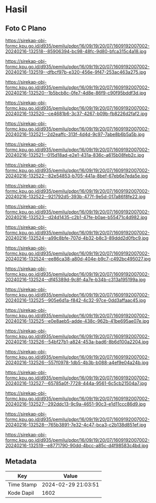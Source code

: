 # Hasil

## Foto C Plano

https://sirekap-obj-formc.kpu.go.id/d935/pemilu/pdpr/16/09/19/20/07/1609192007002-20240216-132518--85906394-bc98-48fc-9d80-bfca315c4a18.jpg

https://sirekap-obj-formc.kpu.go.id/d935/pemilu/pdpr/16/09/19/20/07/1609192007002-20240216-132519--dfbcf97b-e320-456e-9f47-253ac463a275.jpg

https://sirekap-obj-formc.kpu.go.id/d935/pemilu/pdpr/16/09/19/20/07/1609192007002-20240216-132520--1b5bcb8c-0fe7-4d8e-86f9-c90f95bddf3d.jpg

https://sirekap-obj-formc.kpu.go.id/d935/pemilu/pdpr/16/09/19/20/07/1609192007002-20240216-132520--ce4681b6-3c37-4267-b09b-fb8226d2faf2.jpg

https://sirekap-obj-formc.kpu.go.id/d935/pemilu/pdpr/16/09/19/20/07/1609192007002-20240216-132521--2d2eaffc-313f-4d4d-9c97-7abe8b6b5a5b.jpg

https://sirekap-obj-formc.kpu.go.id/d935/pemilu/pdpr/16/09/19/20/07/1609192007002-20240216-132521--015d18ad-e2e1-431a-836c-a615b08feb2c.jpg

https://sirekap-obj-formc.kpu.go.id/d935/pemilu/pdpr/16/09/19/20/07/1609192007002-20240216-132522--82e54853-b705-441a-8bef-67eb6e7eda5e.jpg

https://sirekap-obj-formc.kpu.go.id/d935/pemilu/pdpr/16/09/19/20/07/1609192007002-20240216-132522--921792d5-393b-477f-9e5d-017a86f8fe22.jpg

https://sirekap-obj-formc.kpu.go.id/d935/pemilu/pdpr/16/09/19/20/07/1609192007002-20240216-132523--d24d1435-c2b1-47fe-b0ae-b55471c4d982.jpg

https://sirekap-obj-formc.kpu.go.id/d935/pemilu/pdpr/16/09/19/20/07/1609192007002-20240216-132524--a99c8bfe-707d-4b32-b8c3-89ddd2d0fbc9.jpg

https://sirekap-obj-formc.kpu.go.id/d935/pemilu/pdpr/16/09/19/20/07/1609192007002-20240216-132524--ee86ca38-a80d-404e-b9c7-c492bc495027.jpg

https://sirekap-obj-formc.kpu.go.id/d935/pemilu/pdpr/16/09/19/20/07/1609192007002-20240216-132524--df45389d-9c8f-4a7e-b34b-c313a195199a.jpg

https://sirekap-obj-formc.kpu.go.id/d935/pemilu/pdpr/16/09/19/20/07/1609192007002-20240216-132525--905e6d1a-f842-4c32-97ce-0dd3affaac45.jpg

https://sirekap-obj-formc.kpu.go.id/d935/pemilu/pdpr/16/09/19/20/07/1609192007002-20240216-132525--e0e8aeb5-adde-438c-962b-41be695ae07e.jpg

https://sirekap-obj-formc.kpu.go.id/d935/pemilu/pdpr/16/09/19/20/07/1609192007002-20240216-132526--54bf27b1-a824-453a-bad6-8b6d100a2204.jpg

https://sirekap-obj-formc.kpu.go.id/d935/pemilu/pdpr/16/09/19/20/07/1609192007002-20240216-132526--557f0978-1db5-4b3b-b088-a4ef9e04a24b.jpg

https://sirekap-obj-formc.kpu.go.id/d935/pemilu/pdpr/16/09/19/20/07/1609192007002-20240216-132527--65785a0f-7728-444a-9561-6c5cb21504a7.jpg

https://sirekap-obj-formc.kpu.go.id/d935/pemilu/pdpr/16/09/19/20/07/1609192007002-20240216-132527--292ddc13-9c9a-4651-90c3-e1d11ccc86d9.jpg

https://sirekap-obj-formc.kpu.go.id/d935/pemilu/pdpr/16/09/19/20/07/1609192007002-20240216-132528--765b3891-7e32-4c47-bca3-c2b138d851ef.jpg

https://sirekap-obj-formc.kpu.go.id/d935/pemilu/pdpr/16/09/19/20/07/1609192007002-20240216-132519--e8771790-90dd-4bcc-a85c-d4f98583c4bd.jpg


## Metadata

| Key        | Value               |
| ---------- | ------------------- |
| Time Stamp | 2024-02-29 21:03:51 |
| Kode Dapil | 1602                |



